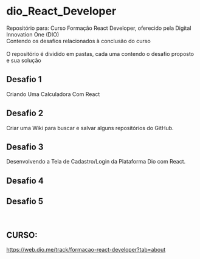 # dio_React_Developer

Repositório para: Curso Formação React Developer, oferecido pela Digital Innovation One (DIO)
<br />
Contendo os desafios relacionados à conclusão do curso  
<br />
O repositório é dividido em pastas, cada uma contendo o desafio proposto e sua solução

## Desafio 1
Criando Uma Calculadora Com React  

## Desafio 2
Criar uma Wiki para buscar e salvar alguns repositórios do GitHub.

## Desafio 3
Desenvolvendo a Tela de Cadastro/Login da Plataforma Dio com React.  

## Desafio 4

## Desafio 5

<br />

## CURSO:
https://web.dio.me/track/formacao-react-developer?tab=about

